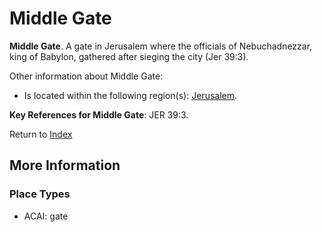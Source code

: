 # Middle Gate
**Middle Gate**. 
A gate in Jerusalem where the officials of Nebuchadnezzar, king of Babylon, gathered after sieging the city (Jer 39:3). 




Other information about Middle Gate:


* Is located within the following region(s): 
[Jerusalem](Jerusalem.md). 




**Key References for Middle Gate**: 
JER 39:3. 






Return to [Index](00-Index.md)

## More Information

### Place Types

* ACAI: gate




